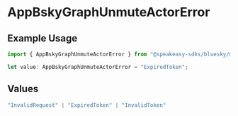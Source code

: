 # AppBskyGraphUnmuteActorError

## Example Usage

```typescript
import { AppBskyGraphUnmuteActorError } from "@speakeasy-sdks/bluesky/models/errors";

let value: AppBskyGraphUnmuteActorError = "ExpiredToken";
```

## Values

```typescript
"InvalidRequest" | "ExpiredToken" | "InvalidToken"
```